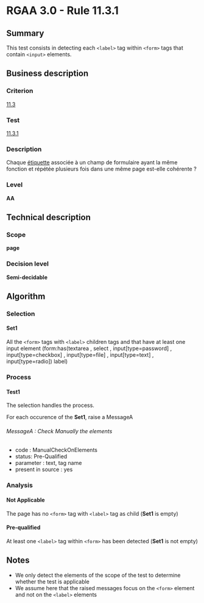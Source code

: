 # RGAA 3.0 -  Rule 11.3.1

## Summary

This test consists in detecting each `<label>` tag within `<form>` tags that contain `<input>` elements.

## Business description

### Criterion

[11.3](http://references.modernisation.gouv.fr/referentiel-technique-0#crit-11-3)

### Test

[11.3.1](http://disic.github.io/rgaa_referentiel_en/RGAA3.0_Criteria_English_version_v1.html#test-11-3-1)

### Description

Chaque <a href="http://references.modernisation.gouv.fr/referentiel-technique-0#mEtiquette">&eacute;tiquette</a> associ&eacute;e &agrave; un champ de formulaire ayant la m&ecirc;me fonction et r&eacute;p&eacute;t&eacute;e plusieurs fois dans une m&ecirc;me page est-elle coh&eacute;rente ?

### Level

**AA**

## Technical description

### Scope

**page**

### Decision level

**Semi-decidable**

## Algorithm

### Selection

#### Set1

All the `<form>` tags with `<label>` children tags and that have at least one input element (form:has(textarea , select , input[type=password] , input[type=checkbox] , input[type=file] , input[type=text] , input[type=radio]) label)

### Process

#### Test1

The selection handles the process.

For each occurence of the **Set1**, raise a MessageA

###### MessageA : Check Manually the elements

-   code : ManualCheckOnElements
-   status: Pre-Qualified
-   parameter : text, tag name
-   present in source : yes

### Analysis

#### Not Applicable

The page has no `<form>` tag with `<label>` tag as child (**Set1** is empty)

#### Pre-qualified

At least one `<label>` tag within `<form>` has been detected (**Set1** is not empty)

## Notes

-   We only detect the elements of the scope of the test to determine
    whether the test is applicable
-   We assume here that the raised messages focus on the `<form>` element
    and not on the `<label>` elements

